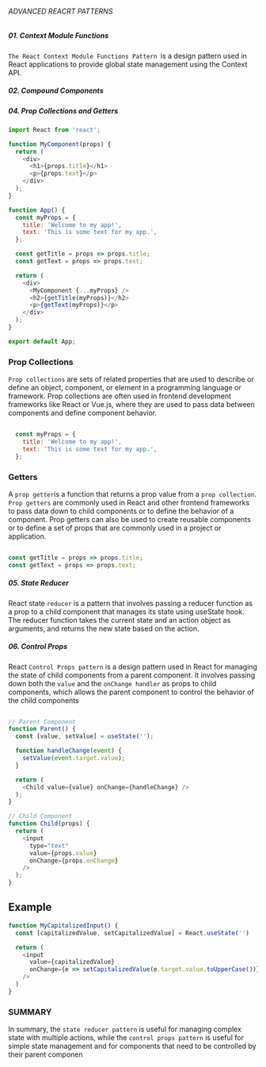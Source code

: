 ###### ADVANCED REACRT PATTERNS

##### 01. Context Module Functions

`The React Context Module Functions Pattern `is a design pattern used in React applications to provide global state management using the Context API.

##### 02. Compound Components


##### 04. Prop Collections and Getters

```javascript
import React from 'react';

function MyComponent(props) {
  return (
    <div>
      <h1>{props.title}</h1>
      <p>{props.text}</p>
    </div>
  );
}

function App() {
  const myProps = {
    title: 'Welcome to my app!',
    text: 'This is some text for my app.',
  };

  const getTitle = props => props.title;
  const getText = props => props.text;

  return (
    <div>
      <MyComponent {...myProps} />
      <h2>{getTitle(myProps)}</h2>
      <p>{getText(myProps)}</p>
    </div>
  );
}

export default App;
```

### Prop Collections

`Prop collections` are sets of related properties that are used to describe or define an object, component, or element in a programming language or framework. Prop collections are often used in frontend development frameworks like React or Vue.js, where they are used to pass data between components and define component behavior.

```javascript

  const myProps = {
    title: 'Welcome to my app!',
    text: 'This is some text for my app.',
  };

```

### Getters

A `prop getter`is a function that returns a prop value from a `prop collection`. `Prop getters` are commonly used in React and other frontend frameworks to pass data down to child components or to define the behavior of a component. Prop getters can also be used to create reusable components or to define a set of props that are commonly used in a project or application.


``` javascript

const getTitle = props => props.title;
const getText = props => props.text;

```

##### 05. State Reducer

React state `reducer` is a pattern that involves passing a reducer function as a prop to a child component that manages its state using useState hook. The reducer function takes the current state and an action object as arguments, and returns the new state based on the action.


##### 06. Control Props

React `Control Props pattern` is a design pattern used in React for managing the state of child components from a parent component. It involves passing down both the `value` and the `onChange handler` as props to child components, which allows the parent component to control the behavior of the child components

```javascript 

// Parent Component
function Parent() {
  const [value, setValue] = useState('');

  function handleChange(event) {
    setValue(event.target.value);
  }

  return (
    <Child value={value} onChange={handleChange} />
  );
}

// Child Component
function Child(props) {
  return (
    <input
      type="text"
      value={props.value}
      onChange={props.onChange}
    />
  );
}

```
## Example

```javascript
function MyCapitalizedInput() {
  const [capitalizedValue, setCapitalizedValue] = React.useState('')

  return (
    <input
      value={capitalizedValue}
      onChange={e => setCapitalizedValue(e.target.value.toUpperCase())}
    />
  )
}

```

### SUMMARY
In summary, the `state reducer pattern` is useful for managing complex state with multiple actions, while the `control props pattern` is useful for simple state management and for components that need to be controlled by their parent componen
